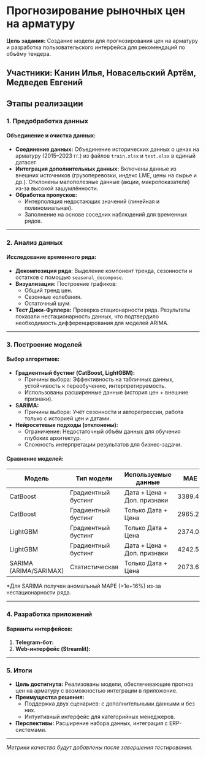 # Прогнозирование рыночных цен на арматуру  
**Цель задания:** Создание модели для прогнозирования цен на арматуру и разработка пользовательского интерфейса для рекомендаций по объёму тендера.

**Участники**: Канин Илья, Новасельский Артём, Медведев Евгений
---

## Этапы реализации

### 1. Предобработка данных  
#### Объединение и очистка данных:
- **Соединение данных:** Объединение исторических данных о ценах на арматуру (2015–2023 гг.) из файлов `train.xlsx` и `test.xlsx` в единый датасет
- **Интеграция дополнительных данных:** Включены данные из внешних источников (грузоперевозки, индекс LME, цены на сырье и др.). Отклонены малополезные данные (акции, макропоказатели) из-за высокой зашумлённости.  
- **Обработка пропусков:**
  - Интерполяция недостающих значений (линейная и полиномиальная).  
  - Заполнение на основе соседних наблюдений для временных рядов.

---

### 2. Анализ данных  
#### Исследование временного ряда:
- **Декомпозиция ряда:** Выделение компонент тренда, сезонности и остатков с помощью `seasonal_decompose`.  
- **Визуализация:** Построение графиков:  
  - Общий тренд цен.  
  - Сезонные колебания.  
  - Остаточный шум.  
- **Тест Дики-Фуллера:** Проверка стационарности ряда. Результаты показали нестационарность данных, что подтвердило необходимость дифференцирования для моделей ARIMA.  

---

### 3. Построение моделей  
#### Выбор алгоритмов:
- **Градиентный бустинг (CatBoost, LightGBM):**  
  - Причины выбора: Эффективность на табличных данных, устойчивость к переобучению, интерпретируемость.  
  - Использованы расширенные данные (история цен + внешние признаки).  
- **SARIMA:**  
  - Причины выбора: Учёт сезонности и авторегрессии, работа только с историей цен и датами.  
- **Нейросетевые подходы (отклонены):**  
  - Ограничение: Недостаточный объём данных для обучения глубоких архитектур.  
  - Сложность интерпретации результатов для бизнес-задачи.  

#### Сравнение моделей:
| Модель               | Тип модели          | Используемые данные                | MAE      | MAPE    | R²       |
|----------------------|---------------------|------------------------------------|----------|---------|----------|
| CatBoost             | Градиентный бустинг | Дата + Цена + Доп. признаки        | 3389.43  | 0.07%   | 0.7971   |
| CatBoost             | Градиентный бустинг | Только Дата + Цена                 | 2965.28  | 0.05%   | 0.8788   |
| LightGBM             | Градиентный бустинг | Только Дата + Цена                 | 2374.04  | 0.05%   | 0.9106   |
| LightGBM             | Градиентный бустинг | Дата + Цена + Доп. признаки        | 4242.59  | 0.08%   | 0.7374   |
| SARIMA (ARIMA/SARIMAX)| Статистическая      | Только Дата + Цена                | 2073.61  | N/A*    | -0.0291  |

*Для SARIMA получен аномальный MAPE (>1e+16%) из-за нестационарности ряда.   

---

### 4. Разработка приложений  
#### Варианты интерфейсов:
1. **Telegram-бот:**  
2. **Web-интерфейс (Streamlit):**  

---

### 5. Итоги  
- **Цель достигнута:** Реализованы модели, обеспечивающие прогноз цен на арматуру с возможностью интеграции в приложение.  
- **Преимущества решения:**  
  - Поддержка двух сценариев: с дополнительными данными и без них.  
  - Интуитивный интерфейс для категорийных менеджеров.  
- **Перспективы:** Расширение набора данных, интеграция с ERP-системами.  

---
*Метрики качества будут добавлены после завершения тестирования.*